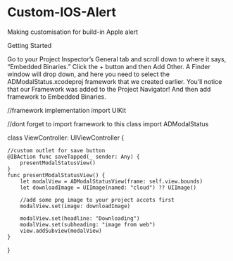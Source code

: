 # Custom-IOS-Alert
Making customisation for build-in Apple alert 

Getting Started

Go to your Project Inspector’s General tab and scroll down to where it says, “Embedded Binaries.” Click the + button and then Add Other. A Finder window will drop down, and here you need to select the ADModalStatus.xcodeproj framework that we created earlier. You’ll notice that our Framework was added to the Project Navigator!
And then add framework to Embedded Binaries.

//framework implementation 
import UIKit

//dont forget to import framework to this class
import ADModalStatus

class ViewController: UIViewController {
  
    //custom outlet for save button
    @IBAction func saveTapped(_ sender: Any) {
        presentModalStatusView()
    }
    func presentModalStatusView() {    
        let modalView = ADModalStatusView(frame: self.view.bounds)
        let downloadImage = UIImage(named: "cloud") ?? UIImage()
        
        //add some png image to your project accets first
        modalView.set(image: downloadImage)
        
        modalView.set(headline: "Downloading")
        modalView.set(subheading: "image from web")
        view.addSubview(modalView)
    }
}

